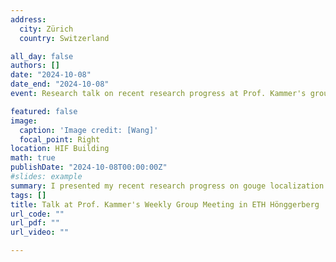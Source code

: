 ```yaml
---
address:
  city: Zürich
  country: Switzerland

all_day: false
authors: []
date: "2024-10-08"
date_end: "2024-10-08"
event: Research talk on recent research progress at Prof. Kammer's group

featured: false
image:
  caption: 'Image credit: [Wang]'
  focal_point: Right
location: HIF Building
math: true
publishDate: "2024-10-08T00:00:00Z"
#slides: example
summary: I presented my recent research progress on gouge localization during fault slip at the Prof. Kammer's weekly group meeting. Appreciated all kind and insightful comments received.
tags: []
title: Talk at Prof. Kammer's Weekly Group Meeting in ETH Hönggerberg
url_code: ""
url_pdf: ""
url_video: ""

---
```


